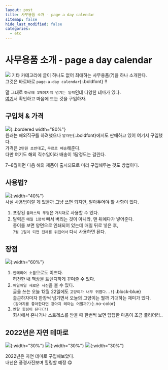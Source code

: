 ```yaml
---
layout: post
title: 사무용품 소개 - page a day calendar
sitemap: false
hide_last_modified: false
categories:
  - etc
---
```

# 사무용품 소개 - page a day calendar
![](/assets/img/blog/etc/page-a-day-calendar-1.jpg)
기타 카테고리에 글이 하나도 없어 최애하는 사무용품(?)을 하나 소개한다.  
그것은 바로바로 `page-a-day calendar`{:.boldfont} !!  

말 그대로 `하루에 1페이지씩 넘기는 일력`인데 다양한 테마가 있다.  
[여기](https://www.pageaday.com/calendars?format-type=Desk+Calendars)서 확인하고 마음에 드는 것을 구입하자.

## 구입처 & 가격
![](/assets/img/blog/etc/page-a-day-calendar-2.jpg){:.bordered width="80%"}  
원래는 해외직구를 하려했으나 `알라딘`{:.boldfont}에서도 판매하고 있어 여기서 구입했다.  
가격은 `2만원 초반대`고, `무료로 배송`해준다.  
다만 여기도 해외 직수입이라 배송이 1달정도는 걸린다.  

7~8월이면 다음 해의 제품이 출시되므로 미리 구입해두는 것도 방법이다.

## 사용법?
![](/assets/img/blog/etc/page-a-day-calendar-3.jpg){:width="40%"}  
사실 사용법이랄 게 있을까 그냥 쓰면 되지만, 알아두어야 할 사항이 있다.
1. 포장된 `플라스틱 뚜껑`은 `거치대`로 사용할 수 있다.
2. 달력은 `매일 1장씩` 빼서 버리는 것이 아니라, 맨 뒤에다가 넣어준다.  
종이를 보면 양면으로 인쇄되어 있는데 매일 뒤로 넣은 후,  
`7월 1일이 되면 전체를 뒤집어서` 다시 사용하면 된다.

## 장점
![](/assets/img/blog/etc/page-a-day-calendar-4.jpg){:width="60%"}  
1. `인테리어 소품`으로도 이쁘다.  
허전한 내 책상을 트렌디하게 꾸며줄 수 있다.
2. `매일매일 새로운 사진`을 볼 수 있다.  
글을 쓰는 오늘 12월 22일에도 `고양이가 너무 귀엽다..!`{:.block-blue}  
출근하자마자 한장씩 넘기면서 오늘의 고양이는 뭘까 기대하는 재미가 있다.  
`(강아지를 좋아한다면 강아지 테마는 어떨까?)`{:.no-color}
3. `멘탈 힐링이 된다(?)`  
회사에서 혼나거나 스트레스를 받을 때 한번씩 보면 답답한 마음이 조금 풀리더라..

## 2022년은 자연 테마로
![](/assets/img/blog/etc/page-a-day-calendar-5.jpg){:width="30%"} 
![](/assets/img/blog/etc/page-a-day-calendar-6.jpg){:width="30%"} 
![](/assets/img/blog/etc/page-a-day-calendar-7.jpg){:width="30%"} 

2022년은 자연 테마로 구입해보았다.  
내년은 풍경사진보며 힐링할 예정 😋